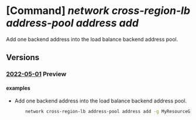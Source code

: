 # [Command] _network cross-region-lb address-pool address add_

Add one backend address into the load balance backend address pool.

## Versions

### [2022-05-01](/Resources/mgmt-plane/L3N1YnNjcmlwdGlvbnMve30vcmVzb3VyY2Vncm91cHMve30vcHJvdmlkZXJzL21pY3Jvc29mdC5uZXR3b3JrL2xvYWRiYWxhbmNlcnMve30vYmFja2VuZGFkZHJlc3Nwb29scy97fQ==/2022-05-01.xml) **Preview**

<!-- mgmt-plane /subscriptions/{}/resourcegroups/{}/providers/microsoft.network/loadbalancers/{}/backendaddresspools/{} 2022-05-01 properties.loadBalancerBackendAddresses[] -->

#### examples

- Add one backend address into the load balance backend address pool.
    ```bash
        network cross-region-lb address-pool address add -g MyResourceGroup --lb-name MyLb --pool-name MyAddressPool -n MyAddress --frontend-ip-address /subscriptions/00000000-0000-0000-0000-000000000000/resourceGroups/cli_test_lb_address_pool_addresses000001/providers/Microsoft.Network/loadBalancers/regional-lb/frontendIPConfigurations/fe-rlb2
    ```
